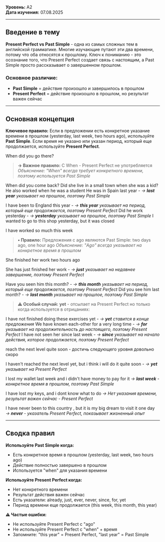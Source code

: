
**Уровень:** A2  
**Дата изучения:** 07.08.2025  

---

## Введение в тему

**Present Perfect vs Past Simple** - одна из самых сложных тем в английской грамматике. Многие изучающие путают эти два времени, потому что оба относятся к прошлому. Ключ к пониманию - это осознание того, что Present Perfect создает связь с настоящим, а Past Simple просто рассказывает о завершенном прошлом.

### Основное различие:
- **Past Simple** = действие произошло и завершилось в прошлом
- **Present Perfect** = действие произошло в прошлом, но результат важен сейчас

---

## Основная концепция

**Ключевое правило:** Если в предложении есть конкретное указание времени в прошлом (yesterday, last week, two hours ago), используйте **Past Simple**. Если время не указано или указан период, который еще продолжается, используйте **Present Perfect**.

When did you go there?

>**→ Важное правило:** C When - Present Perfect не употребляется
>*Объяснение: "When" всегда требует конкретного времени, поэтому используется Past Simple*

When did you come back? 
Did she live in a small town when she was a kid? 
He also worked when he was a student
He was in Spain last year - *→ **last year** указывает на прошлое, поэтому Past Simple*

I have been to England this year -  *→ **this year** указывает на период, который еще продолжается, поэтому Present Perfect*
Did he work yesterday - *→ **yesterday** указывает на прошлое, поэтому Past Simple*
I wanted to go to this shop yesterday, but it was closed

I have worked so much this week

>**• Правило:** Предложения с ago являются Past Simple: two days ago, one hour ago
>*Объяснение: "Ago" всегда указывает на конкретное время в прошлом*

She finished her work two hours ago

She has just finished her work -  *→ **just** указывает на недавнее завершение, поэтому Present Perfect*

Have you seen him this month? - *→ **this month** указывает на период, который еще продолжается, поэтому Present Perfect*
Did you see him last month? - *→ **last month** указывает на прошлое, поэтому Past Simple*

>**⚠ Особый случай:** **yet** - отсылает на Present Perfect но только когда используется в отрицаниях:

I have not finished doing these exercises yet -  *→ **yet** ставится в конце предложения*
We have known each-other for a very long time - *→ **for** указывает на продолжительность до настоящего, поэтому Present Perfect*
I have not seen her since last week - *→ **since** указывает на начало действия, которое продолжается, поэтому Present Perfect*

reach the next level quite soon - достичь следующего уровня довольно скоро

I haven't reached the next level yet,  but i think i will do it quite soon - *→ **yet** указывает на Present Perfect*

I lost my wallet last week and i didn't have money to pay for it
*→ **last week** - конкретное время в прошлом, поэтому Past Simple*

I have lost my keys, and i dont know what to do
*→ Нет указания времени, результат важен сейчас - Present Perfect*

I have never been to this country , but it is my big dream to visit it one day
*→ **never** - указатель Present Perfect, показывает жизненный опыт*

---

## Сводка правил

**Используйте Past Simple когда:**
- Есть конкретное время в прошлом (yesterday, last week, two hours ago)
- Действие полностью завершено в прошлом
- Используется "when" для указания времени

**Используйте Present Perfect когда:**
- Нет конкретного времени
- Результат действия важен сейчас
- Есть указатели: already, just, ever, never, since, for, yet
- Период времени еще продолжается (this week, this month, this year)

**⚠ Частые ошибки:**
- Не используйте Present Perfect с "ago"
- Не используйте Present Perfect с "when" + время
- Запомните: "this year" = Present Perfect, "last year" = Past Simple